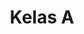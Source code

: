 ---
date:  ""
draft: false
title: "Kelas A"
opened:
    year: 2025
    days: 1
    month: 7
    hours: 20
    minute: 15 
closed:
    year: 2025
    days: 1
    month: 7
    hours: 20
    minute: 15 
source: 
    link: "https://forms.gle/QvCwA44yA2zDSvYp8"
    silo: ""
    gate: ""
    file: ""
metadata:
    author: ["Gibran Zizzami"]
---